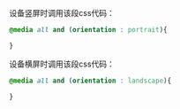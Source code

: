 设备竖屏时调用该段css代码：
``` CSS
@media all and (orientation : portrait){

}
```

设备横屏时调用该段css代码：
``` CSS
@media all and (orientation : landscape){

}
```
